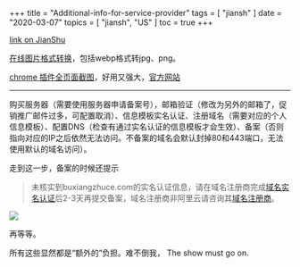 +++
title = "Additional-info-for-service-provider"
tags = [
    "jiansh"
]
date = "2020-03-07"
topics = [
    "jiansh",
    "US"
]
toc = true
+++



[link on JianShu](https://www.jianshu.com/p/d206857d0131)

[在线图片格式转换](https://image.online-convert.com/convert/webp-to-jpg)，包括webp格式转jpg、png。

[chrome 插件全页面截图](https://chrome.google.com/webstore/detail/full-page-screen-capture/fdpohaocaechififmbbbbbknoalclacl?hl=en)，好用又强大，[官方网站](https://gofullpage.com/faq)

---

购买服务器（需要使用服务器申请备案号），邮箱验证（修改为另外的邮箱了，促销推广邮件过多，可配置取消）、信息模板实名认证、注册域名（需要对应的个人信息模板）、配置DNS（检查有通过实名认证的信息模板才会生效）、备案（否则指向对应的IP之后依然无法访问。不备案的域名会默认封掉80和443端口，无法使用默认的域名访问）。

走到这一步，备案的时候还提示

>未核实到buxiangzhuce.com的实名认证信息，请在域名注册商完成[域名实名认证](https://help.aliyun.com/knowledge_detail/36904.html)后2-3天再提交备案，域名注册商非阿里云请咨询其[域名注册商](https://whois.aliyun.com/whois/domain/buxiangzhuce.com)。


![](https://upload-images.jianshu.io/upload_images/3296949-7a42ba3ae8aa2bc7.png?imageMogr2/auto-orient/strip%7CimageView2/2/w/1240)

再等等。

所有这些显然都是“额外的”负担。难不倒我， The show must go on.
